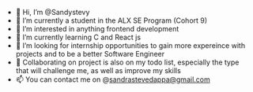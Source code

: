 - 👋 Hi, I’m @Sandystevy
- 🔭 I’m currently a student in the ALX SE Program (Cohort 9)
- 👀 I’m interested in anything frontend development
- 🌱 I’m currently learning C and React js
- 🤝 I’m looking for internship opportunities to gain more expereince with projects and to be a better Software Engineer
- 💞️ Collaborating on project is also on my todo list, especially the type that will challenge me, as well as improve my skills
- 📫 You can contact me on @sandrastevedappa@gmail.com 
